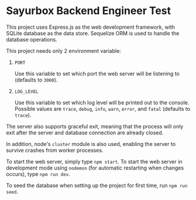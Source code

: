 # Sayurbox Backend Engineer Test

This project uses Express.js as the web development framework, with SQLite database as the data store. Sequelize ORM is used to handle the database operations.

This project needs only 2 environment variable:
1. `PORT`

   Use this variable to set which port the web server will be listening to (defaults to `3000`).

2. `LOG_LEVEL`

   Use this variable to set which log level will be printed out to the console. Possible values are `trace`, `debug`, `info`, `warn`, `error`, and `fatal` (defaults to `trace`).

The server also supports graceful exit, meaning that the process will only exit after the server and database connection are already closed.

In addition, node's `cluster` module is also used, enabling the server to survive crashes from worker processes.

To start the web server, simply type `npm start`. To start the web server in development mode using `nodemon` (for automatic restarting when changes occurs), type `npm run dev`.

To seed the database when setting up the project for first time, run `npm run seed`.
